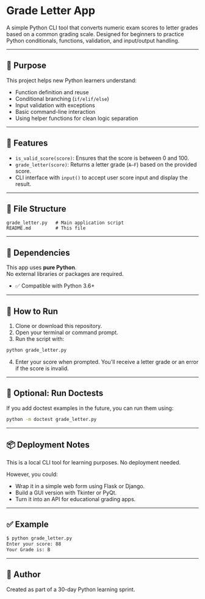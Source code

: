 # Grade Letter App

A simple Python CLI tool that converts numeric exam scores to letter grades based on a common grading scale. Designed for beginners to practice Python conditionals, functions, validation, and input/output handling.

---

## 🧠 Purpose

This project helps new Python learners understand:
- Function definition and reuse
- Conditional branching (`if/elif/else`)
- Input validation with exceptions
- Basic command-line interaction
- Using helper functions for clean logic separation

---

## 🔧 Features

- `is_valid_score(score)`: Ensures that the score is between 0 and 100.
- `grade_letter(score)`: Returns a letter grade (`A–F`) based on the provided score.
- CLI interface with `input()` to accept user score input and display the result.

---

## 📁 File Structure

```
grade_letter.py   # Main application script
README.md         # This file
```

---

## 🔗 Dependencies

This app uses **pure Python**.  
No external libraries or packages are required.

- ✅ Compatible with Python 3.6+

---

## 🚀 How to Run

1. Clone or download this repository.
2. Open your terminal or command prompt.
3. Run the script with:

```bash
python grade_letter.py
```

4. Enter your score when prompted. You'll receive a letter grade or an error if the score is invalid.

---

## 🧪 Optional: Run Doctests

If you add doctest examples in the future, you can run them using:

```bash
python -m doctest grade_letter.py
```

---

## 📦 Deployment Notes

This is a local CLI tool for learning purposes. No deployment needed.

However, you could:
- Wrap it in a simple web form using Flask or Django.
- Build a GUI version with Tkinter or PyQt.
- Turn it into an API for educational grading apps.

---

## ✅ Example

```bash
$ python grade_letter.py
Enter your score: 88
Your Grade is: B
```

---

## 🧠 Author

Created as part of a 30-day Python learning sprint.
